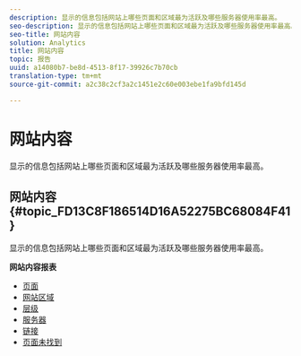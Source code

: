 ```yaml
---
description: 显示的信息包括网站上哪些页面和区域最为活跃及哪些服务器使用率最高。
seo-description: 显示的信息包括网站上哪些页面和区域最为活跃及哪些服务器使用率最高。
seo-title: 网站内容
solution: Analytics
title: 网站内容
topic: 报告
uuid: a14080b7-be8d-4513-8f17-39926c7b70cb
translation-type: tm+mt
source-git-commit: a2c38c2cf3a2c1451e2c60e003ebe1fa9bfd145d

---
```



# 网站内容

显示的信息包括网站上哪些页面和区域最为活跃及哪些服务器使用率最高。

## 网站内容 {#topic_FD13C8F186514D16A52275BC68084F41}

显示的信息包括网站上哪些页面和区域最为活跃及哪些服务器使用率最高。

**网站内容报表**

* [页面](../../../components/c-variables/dimensionslist/reports-pages.md#concept_0219136EA25745B58434D0C7E751D7D5)
* [网站区域](../../../components/c-variables/dimensionslist/reports-site-sections.md#concept_39E550D7A9E34C9580E81F5F9E12BDDD)
* [层级](../../../components/c-variables/dimensionslist/reports-hierarchy.md#concept_845DFC7699C54E4A81C89D7F5396136B)
* [服务器](../../../components/c-variables/dimensionslist/reports-servers.md#concept_A5CABE5BB44E4919BE27E7C4EAD8F6CE)
* [链接](../../../components/c-variables/dimensionslist/reports-links.md#concept_E6D8D3C5A834415C972CF4002D849281)
* [页面未找到](../../../components/c-variables/dimensionslist/reports-pages-not-found.md#concept_46A8DB85A4DE428A944C5711B2AE625B)

